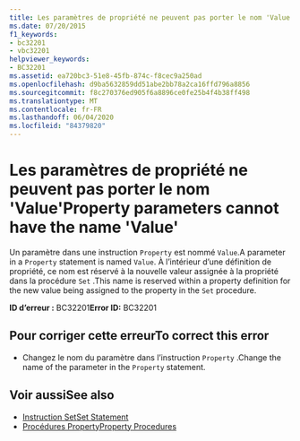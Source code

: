```yaml
---
title: Les paramètres de propriété ne peuvent pas porter le nom 'Value'
ms.date: 07/20/2015
f1_keywords:
- bc32201
- vbc32201
helpviewer_keywords:
- BC32201
ms.assetid: ea720bc3-51e8-45fb-874c-f8cec9a250ad
ms.openlocfilehash: d9ba5632859dd51abe2bb78a2ca16ffd796a8856
ms.sourcegitcommit: f8c270376ed905f6a8896ce0fe25b4f4b38ff498
ms.translationtype: MT
ms.contentlocale: fr-FR
ms.lasthandoff: 06/04/2020
ms.locfileid: "84379820"
---
```

# <a name="property-parameters-cannot-have-the-name-value"></a><span data-ttu-id="41e89-102">Les paramètres de propriété ne peuvent pas porter le nom 'Value'</span><span class="sxs-lookup"><span data-stu-id="41e89-102">Property parameters cannot have the name 'Value'</span></span>
<span data-ttu-id="41e89-103">Un paramètre dans une instruction `Property` est nommé `Value`.</span><span class="sxs-lookup"><span data-stu-id="41e89-103">A parameter in a `Property` statement is named `Value`.</span></span> <span data-ttu-id="41e89-104">À l’intérieur d’une définition de propriété, ce nom est réservé à la nouvelle valeur assignée à la propriété dans la procédure `Set` .</span><span class="sxs-lookup"><span data-stu-id="41e89-104">This name is reserved within a property definition for the new value being assigned to the property in the `Set` procedure.</span></span>  
  
 <span data-ttu-id="41e89-105">**ID d’erreur :** BC32201</span><span class="sxs-lookup"><span data-stu-id="41e89-105">**Error ID:** BC32201</span></span>  
  
## <a name="to-correct-this-error"></a><span data-ttu-id="41e89-106">Pour corriger cette erreur</span><span class="sxs-lookup"><span data-stu-id="41e89-106">To correct this error</span></span>  
  
- <span data-ttu-id="41e89-107">Changez le nom du paramètre dans l’instruction `Property` .</span><span class="sxs-lookup"><span data-stu-id="41e89-107">Change the name of the parameter in the `Property` statement.</span></span>  
  
## <a name="see-also"></a><span data-ttu-id="41e89-108">Voir aussi</span><span class="sxs-lookup"><span data-stu-id="41e89-108">See also</span></span>

- [<span data-ttu-id="41e89-109">Instruction Set</span><span class="sxs-lookup"><span data-stu-id="41e89-109">Set Statement</span></span>](../language-reference/statements/set-statement.md)
- [<span data-ttu-id="41e89-110">Procédures Property</span><span class="sxs-lookup"><span data-stu-id="41e89-110">Property Procedures</span></span>](../programming-guide/language-features/procedures/property-procedures.md)
